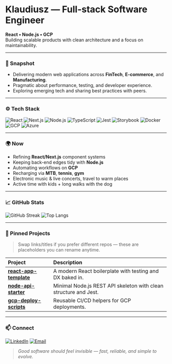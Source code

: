 # Klaudiusz — Full-stack Software Engineer  
**React • Node.js • GCP**  
Building scalable products with clean architecture and a focus on maintainability.

---

### 🧭 Snapshot
- Delivering modern web applications across **FinTech**, **E-commerce**, and **Manufacturing**.  
- Pragmatic about performance, testing, and developer experience.  
- Exploring emerging tech and sharing best practices with peers.

---

### ⚙️ Tech Stack
![React](https://img.shields.io/badge/React-0A0A0A?logo=react&logoColor=61DAFB&labelColor=0A0A0A)
![Next.js](https://img.shields.io/badge/Next.js-0A0A0A?logo=nextdotjs&logoColor=FFFFFF&labelColor=0A0A0A)
![Node.js](https://img.shields.io/badge/Node.js-0A0A0A?logo=nodedotjs&logoColor=8CC84B&labelColor=0A0A0A)
![TypeScript](https://img.shields.io/badge/TypeScript-0A0A0A?logo=typescript&logoColor=3178C6&labelColor=0A0A0A)
![Jest](https://img.shields.io/badge/Jest-0A0A0A?logo=jest&logoColor=C21325&labelColor=0A0A0A)
![Storybook](https://img.shields.io/badge/Storybook-0A0A0A?logo=storybook&logoColor=FF4785&labelColor=0A0A0A)
![Docker](https://img.shields.io/badge/Docker-0A0A0A?logo=docker&logoColor=2496ED&labelColor=0A0A0A)
![GCP](https://img.shields.io/badge/GCP-0A0A0A?logo=googlecloud&logoColor=4285F4&labelColor=0A0A0A)
![Azure](https://img.shields.io/badge/Azure-0A0A0A?logo=microsoftazure&logoColor=0078D4&labelColor=0A0A0A)

---

### 🌍 Now
- Refining **React/Next.js** component systems  
- Keeping back-end edges tidy with **Node.js**  
- Automating workflows on **GCP**  
- Recharging via **MTB**, **tennis**, **gym**  
- Electronic music & live concerts, travel to warm places  
- Active time with kids + long walks with the dog

---

### 📈 GitHub Stats
<!-- Replace only if you change your username -->
![GitHub Streak](https://streak-stats.demolab.com?user=ja-klaudiusz&theme=highcontrast&hide_border=true)
![Top Langs](https://github-readme-stats.vercel.app/api/top-langs/?username=ja-klaudiusz&layout=compact&theme=dark&hide_border=true&langs_count=8)

---

### 📌 Pinned Projects
> Swap links/titles if you prefer different repos — these are placeholders you can rename anytime.

| Project | Description |
|:--|:--|
| [**react-app-template**](https://github.com/ja-klaudiusz/react-app-template) | A modern React boilerplate with testing and DX baked in. |
| [**node-api-starter**](https://github.com/ja-klaudiusz/node-api-starter) | Minimal Node.js REST API skeleton with clean structure and Jest. |
| [**gcp-deploy-scripts**](https://github.com/ja-klaudiusz/gcp-deploy-scripts) | Reusable CI/CD helpers for GCP deployments. |

---

### 📫 Connect
[![LinkedIn](https://img.shields.io/badge/LinkedIn-klaudiuszm-0A66C2?logo=linkedin&logoColor=white&labelColor=0A0A0A)](https://linkedin.com/in/klaudiuszm)
[![Email](https://img.shields.io/badge/Email-klaudiusz.w.m%40gmail.com-444444?logo=minutemailer&logoColor=white&labelColor=0A0A0A)](mailto:klaudiusz.w.m@gmail.com)

> *Good software should feel invisible — fast, reliable, and simple to evolve.*

